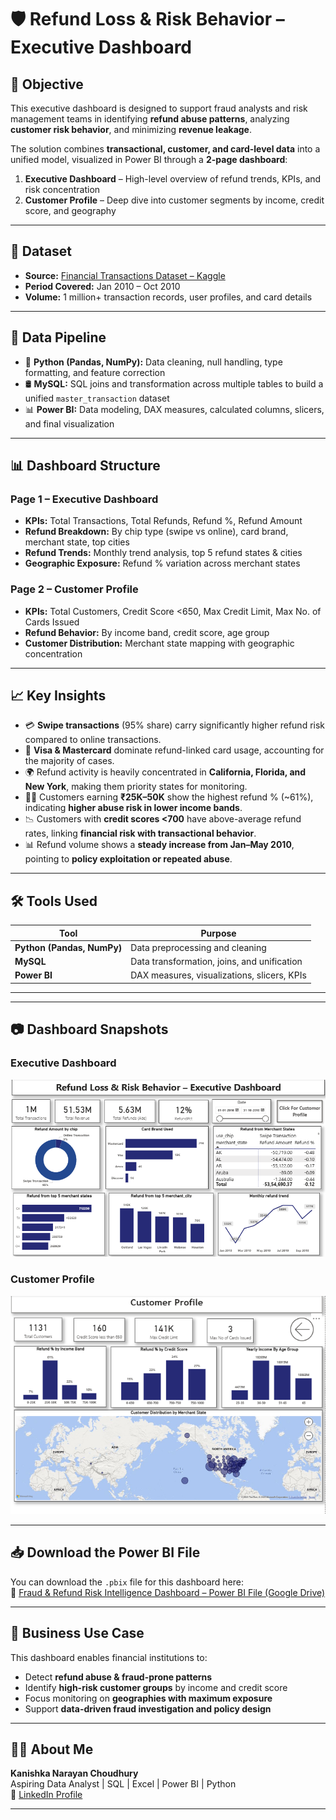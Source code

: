 # 🛡️ Refund Loss & Risk Behavior – Executive Dashboard

## 📌 Objective

This executive dashboard is designed to support fraud analysts and risk management teams in identifying **refund abuse patterns**, analyzing **customer risk behavior**, and minimizing **revenue leakage**.

The solution combines **transactional, customer, and card-level data** into a unified model, visualized in Power BI through a **2-page dashboard**:

1. **Executive Dashboard** – High-level overview of refund trends, KPIs, and risk concentration  
2. **Customer Profile** – Deep dive into customer segments by income, credit score, and geography  

---

## 📂 Dataset

- **Source:** [Financial Transactions Dataset – Kaggle](https://www.kaggle.com/datasets/computingvictor/transactions-fraud-datasets)
- **Period Covered:** Jan 2010 – Oct 2010
- **Volume:** 1 million+ transaction records, user profiles, and card details

---

## 🔧 Data Pipeline

- 🐍 **Python (Pandas, NumPy):** Data cleaning, null handling, type formatting, and feature correction
- 🛢️ **MySQL:** SQL joins and transformation across multiple tables to build a unified `master_transaction` dataset
- 📊 **Power BI:** Data modeling, DAX measures, calculated columns, slicers, and final visualization

---

## 📊 Dashboard Structure

### **Page 1 – Executive Dashboard**
- **KPIs:** Total Transactions, Total Refunds, Refund %, Refund Amount  
- **Refund Breakdown:** By chip type (swipe vs online), card brand, merchant state, top cities  
- **Refund Trends:** Monthly trend analysis, top 5 refund states & cities  
- **Geographic Exposure:** Refund % variation across merchant states  

### **Page 2 – Customer Profile**
- **KPIs:** Total Customers, Credit Score <650, Max Credit Limit, Max No. of Cards Issued  
- **Refund Behavior:** By income band, credit score, age group  
- **Customer Distribution:** Merchant state mapping with geographic concentration  

---

## 📈 Key Insights

- 💳 **Swipe transactions** (95% share) carry significantly higher refund risk compared to online transactions.  
- 🔄 **Visa & Mastercard** dominate refund-linked card usage, accounting for the majority of cases.  
- 🌍 Refund activity is heavily concentrated in **California, Florida, and New York**, making them priority states for monitoring.  
- 🧑‍💼 Customers earning **₹25K–50K** show the highest refund % (~61%), indicating **higher abuse risk in lower income bands**.  
- 📉 Customers with **credit scores <700** have above-average refund rates, linking **financial risk with transactional behavior**.  
- 📊 Refund volume shows a **steady increase from Jan–May 2010**, pointing to **policy exploitation or repeated abuse**.  

---

## 🛠️ Tools Used

| Tool | Purpose |
|------|---------|
| **Python (Pandas, NumPy)** | Data preprocessing and cleaning |
| **MySQL** | Data transformation, joins, and unification |
| **Power BI** | DAX measures, visualizations, slicers, KPIs |

---

---

## 📷 Dashboard Snapshots

### Executive Dashboard  
![Executive Dashboard](dashboard.png)  

### Customer Profile  
![Customer Profile](customer-profile.png)  

---

## 📥 Download the Power BI File

You can download the `.pbix` file for this dashboard here:  
🔗 [Fraud & Refund Risk Intelligence Dashboard – Power BI File (Google Drive)](https://drive.google.com/file/d/1-EER3oH3UDiiqNLpK4_YP4VDwGT1OCtU/view?usp=sharing)

---

## 🧠 Business Use Case

This dashboard enables financial institutions to:  
- Detect **refund abuse & fraud-prone patterns**  
- Identify **high-risk customer groups** by income and credit score  
- Focus monitoring on **geographies with maximum exposure**  
- Support **data-driven fraud investigation and policy design**  

---

## 🙋‍♂️ About Me

**Kanishka Narayan Choudhury**  
Aspiring Data Analyst | SQL | Excel | Power BI | Python  
🔗 [LinkedIn Profile](https://www.linkedin.com/in/kanishka-n-choudhury/)

---

